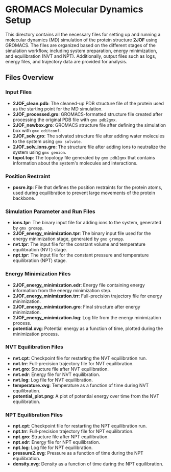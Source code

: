 # GROMACS Molecular Dynamics Setup

This directory contains all the necessary files for setting up and running a molecular dynamics (MD) simulation of the protein structure **2JOF** using GROMACS. The files are organized based on the different stages of the simulation workflow, including system preparation, energy minimization, and equilibration (NVT and NPT). Additionally, output files such as logs, energy files, and trajectory data are provided for analysis.

## Files Overview

### Input Files

- **2JOF_clean.pdb**: The cleaned-up PDB structure file of the protein used as the starting point for the MD simulation.
- **2JOF_processed.gro**: GROMACS-formatted structure file created after processing the original PDB file with `gmx pdb2gmx`.
- **2JOF_newbox.gro**: GROMACS structure file after defining the simulation box with `gmx editconf`.
- **2JOF_solv.gro**: The solvated structure file after adding water molecules to the system using `gmx solvate`.
- **2JOF_solv_ions.gro**: The structure file after adding ions to neutralize the system using `gmx genion`.
- **topol.top**: The topology file generated by `gmx pdb2gmx` that contains information about the system's molecules and interactions.

### Position Restraint

- **posre.itp**: File that defines the position restraints for the protein atoms, used during equilibration to prevent large movements of the protein backbone.

### Simulation Parameter and Run Files

- **ions.tpr**: The binary input file for adding ions to the system, generated by `gmx grompp`.
- **2JOF_energy_minimization.tpr**: The binary input file used for the energy minimization stage, generated by `gmx grompp`.
- **nvt.tpr**: The input file for the constant volume and temperature equilibration (NVT) stage.
- **npt.tpr**: The input file for the constant pressure and temperature equilibration (NPT) stage.

### Energy Minimization Files

- **2JOF_energy_minimization.edr**: Energy file containing energy information from the energy minimization step.
- **2JOF_energy_minimization.trr**: Full-precision trajectory file for energy minimization.
- **2JOF_energy_minimization.gro**: Final structure after energy minimization.
- **2JOF_energy_minimization.log**: Log file from the energy minimization process.
- **potential.xvg**: Potential energy as a function of time, plotted during the minimization process.

### NVT Equilibration Files

- **nvt.cpt**: Checkpoint file for restarting the NVT equilibration run.
- **nvt.trr**: Full-precision trajectory file for NVT equilibration.
- **nvt.gro**: Structure file after NVT equilibration.
- **nvt.edr**: Energy file for NVT equilibration.
- **nvt.log**: Log file for NVT equilibration.
- **temperature.xvg**: Temperature as a function of time during NVT equilibration.
- **potential_plot.png**: A plot of potential energy over time from the NVT equilibration.

### NPT Equilibration Files

- **npt.cpt**: Checkpoint file for restarting the NPT equilibration run.
- **npt.trr**: Full-precision trajectory file for NPT equilibration.
- **npt.gro**: Structure file after NPT equilibration.
- **npt.edr**: Energy file for NPT equilibration.
- **npt.log**: Log file for NPT equilibration.
- **pressure2.xvg**: Pressure as a function of time during the NPT equilibration.
- **density.xvg**: Density as a function of time during the NPT equilibration.
